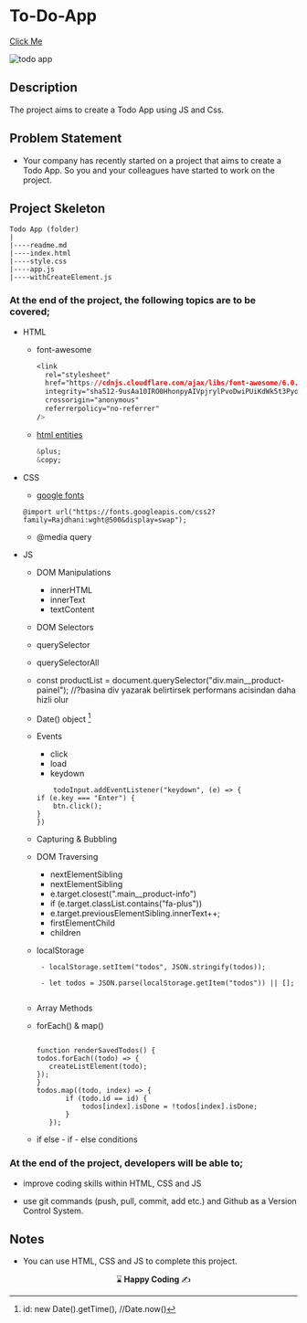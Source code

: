 # To-Do-App
[Click Me](https://kaplanh.github.io/To-Do-App/)

![todo app](https://github.com/kaplanh/To-Do-App/assets/101884444/79ab9c46-9e64-437f-a3b8-89ed31afab80)

## Description

The project aims to create a Todo App using JS and Css.

## Problem Statement

- Your company has recently started on a project that aims to create a Todo App. So you and your colleagues have started to work on the project.

## Project Skeleton 

```
Todo App (folder)
|
|----readme.md                        
|----index.html
|----style.css
|----app.js
|----withCreateElement.js 
``` 


### At the end of the project, the following topics are to be covered;

- HTML
  - font-awesome
    ~~~css
    <link
      rel="stylesheet"
      href="https://cdnjs.cloudflare.com/ajax/libs/font-awesome/6.0.0/css/all.min.css"
      integrity="sha512-9usAa10IRO0HhonpyAIVpjrylPvoDwiPUiKdWk5t3PyolY1cOd4DSE0Ga+ri4AuTroPR5aQvXU9xC6qOPnzFeg=="
      crossorigin="anonymous"
      referrerpolicy="no-referrer"
    />
    ~~~
  - [html entities](https://www.w3schools.com/charsets/ref_html_entities_4.asp)
    ~~~css
    &plus;
    &copy;
    
    ~~~ 
  
- CSS
  - [google fonts]("https://fonts.googleapis.com/css2?family=Rajdhani:wght@500&display=swap")
   ~~~
   @import url("https://fonts.googleapis.com/css2?family=Rajdhani:wght@500&display=swap");
   ~~~ 
  - @media query

  

  
- JS
  - DOM Manipulations
    - innerHTML
    - innerText
    - textContent
     
  - DOM Selectors
  - querySelector
  - querySelectorAll
  - const productList = document.querySelector("div.main__product-painel"); //?basina div yazarak belirtirsek performans acisindan daha hizli olur
  -  Date() object [^1]
    [^1]: id: new Date().getTime(), //Date.now()
    
  - Events
    - click
    - load
    - keydown
  
    ```
        todoInput.addEventListener("keydown", (e) => {
    if (e.key === "Enter") {
        btn.click();
    }
    })
    ```
  - Capturing & Bubbling
  - DOM Traversing
    - nextElementSibling
    - nextElementSibling
    - e.target.closest(".main__product-info")
    - if (e.target.classList.contains("fa-plus"))
    - e.target.previousElementSibling.innerText++;
    - firstElementChild
    - children
   
  - localStorage 
    ```
     - localStorage.setItem("todos", JSON.stringify(todos));
 
     - let todos = JSON.parse(localStorage.getItem("todos")) || [];
     
    ```
 
 
 
  
  - Array Methods
  - forEach() & map()
     ```

     function renderSavedTodos() {
    todos.forEach((todo) => {
        createListElement(todo);
    });
    }
     todos.map((todo, index) => {
            if (todo.id == id) {
                todos[index].isDone = !todos[index].isDone;
            }
        });
    ```
  

  
  - if else - if - else  conditions


### At the end of the project, developers will be able to;

- improve coding skills within HTML, CSS and JS 

- use git commands (push, pull, commit, add etc.) and Github as a Version Control System.


## Notes

- You can use HTML, CSS and JS to complete this project.



<p align="center"> ⌛<strong> Happy Coding </strong> ✍ </p>



